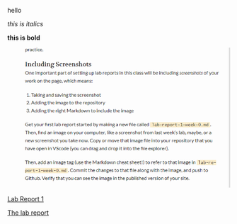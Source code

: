 hello


*this is italics*

**this is bold**


![lab-report-1-week-0.md](screenshotlab0.png)

[Lab Report 1](https://zixiancai.github.io/cse15l-lab-reports/)

[The lab report](https://github.com/zixiancai/cse15l-lab-reports/blob/main/lab-report-1-week-0.md)
